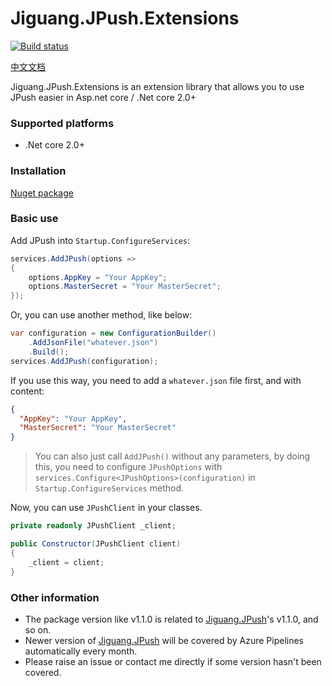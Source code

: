 # Jiguang.JPush.Extensions

[![Build status](https://wdcdavyc.visualstudio.com/Jiguang.JPush.Extensions/_apis/build/status/Jiguang.JPush.Extensions-ASP.NET%20Core-CI)](https://wdcdavyc.visualstudio.com/Jiguang.JPush.Extensions/_build/latest?definitionId=11)

[中文文档](README-CN.md)

Jiguang.JPush.Extensions is an extension library that allows you to use JPush easier in Asp.net core / .Net core 2.0+

### Supported platforms

- .Net core 2.0+

### Installation

[Nuget package](https://www.nuget.org/packages/Jiguang.JPush.Extensions/)

### Basic use

Add JPush into `Startup.ConfigureServices`:

```c#
services.AddJPush(options =>
{
    options.AppKey = "Your AppKey";
    options.MasterSecret = "Your MasterSecret";
});
```

Or, you can use another method, like below:

```c#
var configuration = new ConfigurationBuilder()
    .AddJsonFile("whatever.json")
    .Build();
services.AddJPush(configuration);
```

If you use this way, you need to add a `whatever.json` file first, and with content:

```json
{
  "AppKey": "Your AppKey",
  "MasterSecret": "Your MasterSecret"
}
```

> You can also just call `AddJPush()` without any parameters, by doing this, you need to configure `JPushOptions` with `services.Configure<JPushOptions>(configuration)` in `Startup.ConfigureServices` method.

Now, you can use `JPushClient` in your classes.

```c#
private readonly JPushClient _client;

public Constructor(JPushClient client)
{
    _client = client;
}
```

### Other information

-  The package version like v1.1.0 is related to [Jiguang.JPush](https://www.nuget.org/packages/Jiguang.JPush/)'s v1.1.0, and so on.
-  Newer version of [Jiguang.JPush](https://www.nuget.org/packages/Jiguang.JPush/) will be covered by Azure Pipelines automatically every month.
-  Please raise an issue or contact me directly if some version hasn't been covered.
